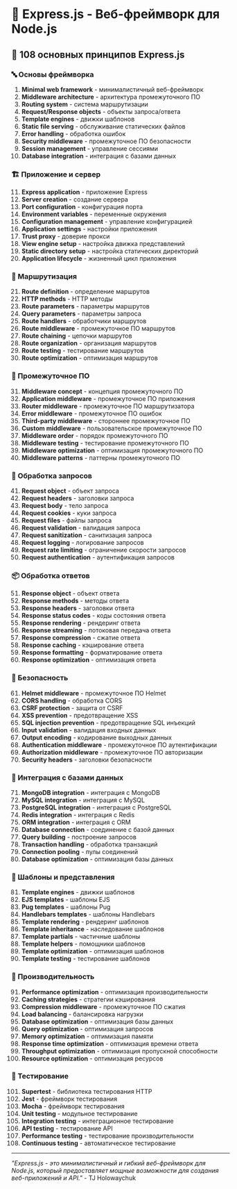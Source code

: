 # 🚀 Express.js - Веб-фреймворк для Node.js

## 🌟 108 основных принципов Express.js

### 🔤 Основы фреймворка

1. **Minimal web framework** - минималистичный веб-фреймворк
2. **Middleware architecture** - архитектура промежуточного ПО
3. **Routing system** - система маршрутизации
4. **Request/Response objects** - объекты запроса/ответа
5. **Template engines** - движки шаблонов
6. **Static file serving** - обслуживание статических файлов
7. **Error handling** - обработка ошибок
8. **Security middleware** - промежуточное ПО безопасности
9. **Session management** - управление сессиями
10. **Database integration** - интеграция с базами данных

### 🏗️ Приложение и сервер

11. **Express application** - приложение Express
12. **Server creation** - создание сервера
13. **Port configuration** - конфигурация порта
14. **Environment variables** - переменные окружения
15. **Configuration management** - управление конфигурацией
16. **Application settings** - настройки приложения
17. **Trust proxy** - доверие прокси
18. **View engine setup** - настройка движка представлений
19. **Static directory setup** - настройка статических директорий
20. **Application lifecycle** - жизненный цикл приложения

### 🔄 Маршрутизация

21. **Route definition** - определение маршрутов
22. **HTTP methods** - HTTP методы
23. **Route parameters** - параметры маршрутов
24. **Query parameters** - параметры запроса
25. **Route handlers** - обработчики маршрутов
26. **Route middleware** - промежуточное ПО маршрутов
27. **Route chaining** - цепочки маршрутов
28. **Route organization** - организация маршрутов
29. **Route testing** - тестирование маршрутов
30. **Route optimization** - оптимизация маршрутов

### 🎯 Промежуточное ПО

31. **Middleware concept** - концепция промежуточного ПО
32. **Application middleware** - промежуточное ПО приложения
33. **Router middleware** - промежуточное ПО маршрутизатора
34. **Error middleware** - промежуточное ПО ошибок
35. **Third-party middleware** - стороннее промежуточное ПО
36. **Custom middleware** - пользовательское промежуточное ПО
37. **Middleware order** - порядок промежуточного ПО
38. **Middleware testing** - тестирование промежуточного ПО
39. **Middleware optimization** - оптимизация промежуточного ПО
40. **Middleware patterns** - паттерны промежуточного ПО

### 🧪 Обработка запросов

41. **Request object** - объект запроса
42. **Request headers** - заголовки запроса
43. **Request body** - тело запроса
44. **Request cookies** - куки запроса
45. **Request files** - файлы запроса
46. **Request validation** - валидация запроса
47. **Request sanitization** - санитизация запроса
48. **Request logging** - логирование запросов
49. **Request rate limiting** - ограничение скорости запросов
50. **Request authentication** - аутентификация запросов

### 📦 Обработка ответов

51. **Response object** - объект ответа
52. **Response methods** - методы ответа
53. **Response headers** - заголовки ответа
54. **Response status codes** - коды состояния ответа
55. **Response rendering** - рендеринг ответа
56. **Response streaming** - потоковая передача ответа
57. **Response compression** - сжатие ответа
58. **Response caching** - кэширование ответа
59. **Response formatting** - форматирование ответа
60. **Response optimization** - оптимизация ответа

### 🔧 Безопасность

61. **Helmet middleware** - промежуточное ПО Helmet
62. **CORS handling** - обработка CORS
63. **CSRF protection** - защита от CSRF
64. **XSS prevention** - предотвращение XSS
65. **SQL injection prevention** - предотвращение SQL инъекций
66. **Input validation** - валидация входных данных
67. **Output encoding** - кодирование выходных данных
68. **Authentication middleware** - промежуточное ПО аутентификации
69. **Authorization middleware** - промежуточное ПО авторизации
70. **Security headers** - заголовки безопасности

### 🧮 Интеграция с базами данных

71. **MongoDB integration** - интеграция с MongoDB
72. **MySQL integration** - интеграция с MySQL
73. **PostgreSQL integration** - интеграция с PostgreSQL
74. **Redis integration** - интеграция с Redis
75. **ORM integration** - интеграция с ORM
76. **Database connection** - соединение с базой данных
77. **Query building** - построение запросов
78. **Transaction handling** - обработка транзакций
79. **Connection pooling** - пулы соединений
80. **Database optimization** - оптимизация базы данных

### 🎨 Шаблоны и представления

81. **Template engines** - движки шаблонов
82. **EJS templates** - шаблоны EJS
83. **Pug templates** - шаблоны Pug
84. **Handlebars templates** - шаблоны Handlebars
85. **Template rendering** - рендеринг шаблонов
86. **Template inheritance** - наследование шаблонов
87. **Template partials** - частичные шаблоны
88. **Template helpers** - помощники шаблонов
89. **Template optimization** - оптимизация шаблонов
90. **Template testing** - тестирование шаблонов

### 🚀 Производительность

91. **Performance optimization** - оптимизация производительности
92. **Caching strategies** - стратегии кэширования
93. **Compression middleware** - промежуточное ПО сжатия
94. **Load balancing** - балансировка нагрузки
95. **Database optimization** - оптимизация базы данных
96. **Query optimization** - оптимизация запросов
97. **Memory optimization** - оптимизация памяти
98. **Response time optimization** - оптимизация времени ответа
99. **Throughput optimization** - оптимизация пропускной способности
100. **Resource optimization** - оптимизация ресурсов

### 🧪 Тестирование

101. **Supertest** - библиотека тестирования HTTP
102. **Jest** - фреймворк тестирования
103. **Mocha** - фреймворк тестирования
104. **Unit testing** - модульное тестирование
105. **Integration testing** - интеграционное тестирование
106. **API testing** - тестирование API
107. **Performance testing** - тестирование производительности
108. **Continuous testing** - автоматическое тестирование

---

*"Express.js - это минималистичный и гибкий веб-фреймворк для Node.js, который предоставляет мощные возможности для создания веб-приложений и API."* - TJ Holowaychuk
